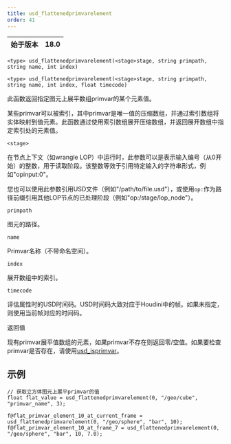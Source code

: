 ```yaml
---
title: usd_flattenedprimvarelement
order: 41
---
```


| 始于版本 | 18.0 |
| --- | --- |

`<type> usd_flattenedprimvarelement(<stage>stage, string primpath, string name, int index)`

`<type> usd_flattenedprimvarelement(<stage>stage, string primpath, string name, int index, float timecode)`

此函数返回指定图元上展平数组primvar的某个元素值。

某些primvar可以被索引，其中primvar是唯一值的压缩数组，并通过索引数组将实体映射到值元素。此函数通过使用索引数组展开压缩数组，并返回展开数组中指定索引处的元素值。

`<stage>`

在节点上下文（如wrangle LOP）中运行时，此参数可以是表示输入编号（从0开始）的整数，用于读取阶段。该整数等效于引用特定输入的字符串形式，例如"opinput:0"。

您也可以使用此参数引用USD文件（例如"/path/to/file.usd"），或使用`op:`作为路径前缀引用其他LOP节点的已处理阶段（例如"op:/stage/lop_node"）。

`primpath`

图元的路径。

`name`

Primvar名称（不带命名空间）。

`index`

展开数组中的索引。

`timecode`

评估属性时的USD时间码。USD时间码大致对应于Houdini中的帧。如果未指定，则使用当前帧对应的时间码。

返回值

现有primvar展平值数组的元素，如果primvar不存在则返回零/空值。如果要检查primvar是否存在，请使用[usd_isprimvar](./usd_isprimvar "检查图元是否具有指定名称的primvar。")。

## 示例

```vex
// 获取立方体图元上展平primvar的值
float flat_value = usd_flattenedprimvarelement(0, "/geo/cube", "primvar_name", 3);

f@flat_primvar_element_10_at_current_frame = usd_flattenedprimvarelement(0, "/geo/sphere", "bar", 10);
f@flat_primvar_element_10_at_frame_7 = usd_flattenedprimvarelement(0, "/geo/sphere", "bar", 10, 7.0);

```
